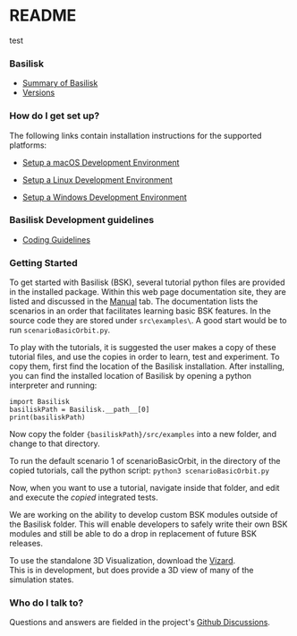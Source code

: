# README
test
### Basilisk

* [Summary of Basilisk](http://hanspeterschaub.info/basilisk/index.html)
* [Versions](http://hanspeterschaub.info/basilisk/Support/bskReleaseNotes.html)

### How do I get set up?
The following links contain installation instructions for the supported platforms:

- [Setup a macOS Development Environment](http://hanspeterschaub.info/basilisk/Install/installOnMacOS.html)

- [Setup a Linux Development Environment](http://hanspeterschaub.info/basilisk/Install/installOnLinux.html)

- [Setup a Windows Development Environment](http://hanspeterschaub.info/basilisk/Install/installOnWindows.html)



### Basilisk Development guidelines

* [Coding Guidelines](http://hanspeterschaub.info/basilisk/Support/Developer/CodingGuidlines.html)


### Getting Started
To get started with Basilisk (BSK), several tutorial python files are provided in the installed package.  Within this 
web page documentation site, they are listed and discussed in the <a href="modules.html">Manual</a> tab.  The 
documentation lists the scenarios in an order that facilitates learning basic BSK features. In the source code they 
are stored under `src\examples\`. A good start would be to run `scenarioBasicOrbit.py`.

To play with the tutorials, it is suggested the user makes a copy of these tutorial files, and use the copies in order 
to learn, test and experiment. To copy them, first find the location of the Basilisk installation. After installing, 
you can find the installed location of Basilisk by opening a python interpreter and running:

```
import Basilisk
basiliskPath = Basilisk.__path__[0]
print(basiliskPath)
```

Now copy the folder `{basiliskPath}/src/examples` into a new folder, and change to that directory.

To run the default scenario 1 of scenarioBasicOrbit, in the directory of the copied tutorials, call the python 
script: `python3 scenarioBasicOrbit.py`


Now, when you want to use a tutorial, navigate inside that folder, and edit and execute the *copied* integrated tests.

<!--Any new BSK module development should not occur within the BSK folder as this will be updated rapidly.  Rather, 
new FSW algorithm or simulation code modules should be created in a custom folder outside of the BSK directory.  A 
sample folder is provided named `BasiliskCustom` which contains sample FSW and Simulation modules.-->

We are working on the ability to develop custom BSK modules outside of the Basilisk folder.  This will enable 
developers to safely write their own BSK modules and still be able to do a drop in replacement of future BSK releases.

To use the standalone 3D Visualization, download the [Vizard](http://hanspeterschaub.info/basilisk/Vizard/Vizard.html).  
This is in development, but does provide a 3D view of many of the simulation states.  


### Who do I talk to?

Questions and answers are fielded in the project's [Github Discussions](https://github.com/AVSLab/basilisk/discussions).
